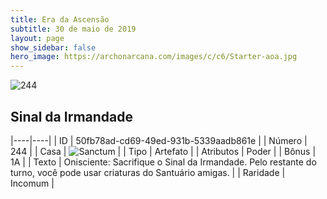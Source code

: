 ```yaml
---
title: Era da Ascensão
subtitle: 30 de maio de 2019
layout: page
show_sidebar: false
hero_image: https://archonarcana.com/images/c/c6/Starter-aoa.jpg
---
```


![244](https://cdn.keyforgegame.com/media/card_front/pt/435_244_5QV367CRJ98F_pt.png)

## Sinal da Irmandade

|----|----|
| ID | 50fb78ad-cd69-49ed-931b-5339aadb861e |
| Número | 244 |
| Casa | ![Sanctum](https://archonarcana.com/images/thumb/c/c7/Sanctum.png/22px-Sanctum.png "Santuário") |
| Tipo | Artefato |
| Atributos | Poder |
| Bônus | 1A |
| Texto | Onisciente: Sacrifique o Sinal da Irmandade. Pelo restante doturno, você pode usar criaturasdo Santuário amigas. |
| Raridade | Incomum |
